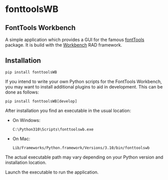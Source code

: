 # fonttoolsWB

## FontTools Workbench
A simple application which provides a GUI for the famous 
[fontTools](https://pypi.org/project/fonttools/) package.
It is build with the [Workbench](https://pypi.org/project/wbBase/) RAD framework.

## Installation

```shell
pip install fonttoolsWB
```

If you intend to write your own Python scripts for the FontTools Workbench, you may want to install additional plugins to aid in development. This can be done as follows:
```shell
pip install fonttoolsWB[develop]
```

After installation you find an executable in the usual location:
- On Windows:
    
    `C:\Python310\Scripts\fonttoolswb.exe`

- On Mac:

    `Lib/Frameworks/Python.framework/Versions/3.10/bin/fonttoolswb`

The actual executable path may vary depending on your Python version 
and installation location.

Launch the executable to run the application.
